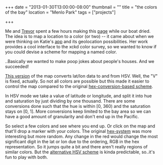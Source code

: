 +++
date = "2013-01-30T13:00:00-08:00"
thumbnail = ""
title = "the colors of the bay"
location = "Menlo Park"
tags = ["projects"]

+++

Me and [Trevor](http://trevorshp.com) spent a few hours making this [page](http://trevorshp.com/gmaps.htm) while our boat dried.
The idea  is to map a location to a color (or two) --
it came about when we were thinking on Katie's [app](https://play.google.com/store/apps/details?id=com.color.colornamer)
and its geolocation possibilities.
Her work provides a cool interface to the xckd color survey,
so we wanted to know if you could devise a scheme for mapping a named color.

..Basically we wanted to make poop jokes about people's houses.
And we succeeded!

[This version](http://trevorshp.com/gmaps.htm) of the map converts lat/lon data to and from HSV.
Well, the "V" is fixed, actually.
So not all colors are possible
but this made it easier to control the map compared to the original [hex-conversion-based scheme](http://trevorshp.com/gmaps_backup.htm).

In HSV mode we take a value of latitude or longitude,
and split it into hue and saturation by just dividing by one thousand.
There are some conversions done such that the hue is within [0, 360) and the saturation stays on [0, 1].
More conversions keep limited to the bay area so we can have a good amount of granularity and don't end up in the Pacific.

So select a few colors and see where you end up.
Or click on the map and that'll drop a marker with your colors.
The original [hex-system](http://trevorshp.com/gmaps_backup.htm) was more interesting but more random.
Any change in the red would change the most significant digit in the lat or lon
due to the ordering, RGB in the hex representation.
So it jumps quite a bit and there aren't really regions of similar colors.
But the [alternative HSV scheme](http://trevorshp.com/gmaps.htm) is kinda predictable, so..it's fun to play with both.
